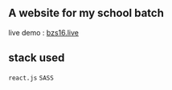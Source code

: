 ## A website for my school batch

live demo : [bzs16.live](https://bzs16.live)

## stack used
`react.js`
`SASS`
